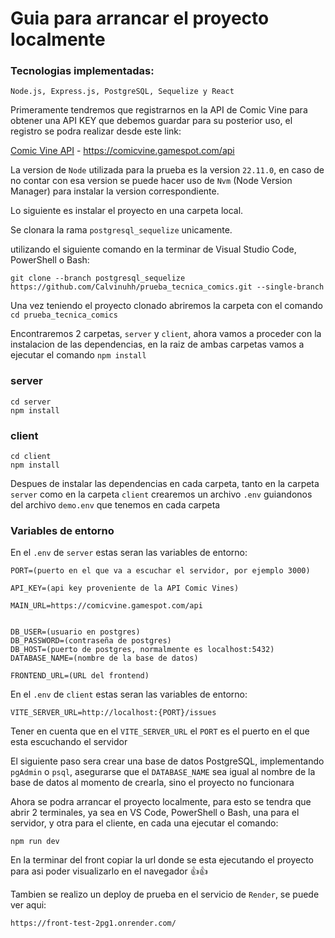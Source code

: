 # Guia para arrancar el proyecto localmente

### Tecnologias implementadas:

`Node.js, Express.js, PostgreSQL, Sequelize y React`

Primeramente tendremos que registrarnos en la API de Comic Vine para obtener una API KEY que debemos guardar para su posterior uso, el registro se podra realizar desde este link:

[Comic Vine API](https://comicvine.gamespot.com/api) - https://comicvine.gamespot.com/api

La version de `Node` utilizada para la prueba es la version `22.11.0`, en caso de no contar con esa version se puede hacer uso de `Nvm` (Node Version Manager) para instalar la version correspondiente.

Lo siguiente es instalar el proyecto en una carpeta local.

Se clonara la rama `postgresql_sequelize` unicamente.

utilizando el siguiente comando en la terminar de Visual Studio Code, PowerShell o Bash:

```
git clone --branch postgresql_sequelize https://github.com/Calvinuhh/prueba_tecnica_comics.git --single-branch
```

Una vez teniendo el proyecto clonado abriremos la carpeta con el comando `cd prueba_tecnica_comics`

Encontraremos 2 carpetas, `server` y `client`, ahora vamos a proceder con la instalacion de las dependencias, en la raiz de ambas carpetas vamos a ejecutar el comando `npm install`

### server

```
cd server
npm install
```

### client

```
cd client
npm install
```

Despues de instalar las dependencias en cada carpeta, tanto en la carpeta `server` como en la carpeta `client` crearemos un archivo `.env` guiandonos del archivo `demo.env` que tenemos en cada carpeta

### Variables de entorno

En el `.env` de `server` estas seran las variables de entorno:

```
PORT=(puerto en el que va a escuchar el servidor, por ejemplo 3000)

API_KEY=(api key proveniente de la API Comic Vines)

MAIN_URL=https://comicvine.gamespot.com/api


DB_USER=(usuario en postgres)
DB_PASSWORD=(contraseña de postgres)
DB_HOST=(puerto de postgres, normalmente es localhost:5432)
DATABASE_NAME=(nombre de la base de datos)

FRONTEND_URL=(URL del frontend)
```

En el `.env` de `client` estas seran las variables de entorno:

```
VITE_SERVER_URL=http://localhost:{PORT}/issues
```

Tener en cuenta que en el `VITE_SERVER_URL` el `PORT` es el puerto en el que esta escuchando el servidor

El siguiente paso sera crear una base de datos PostgreSQL, implementando `pgAdmin` o `psql`, asegurarse que el `DATABASE_NAME` sea igual al nombre de la base de datos al momento de crearla, sino el proyecto no funcionara

Ahora se podra arrancar el proyecto localmente, para esto se tendra que abrir 2 terminales, ya sea en VS Code, PowerShell o Bash, una para el servidor, y otra para el cliente, en cada una ejecutar el comando:

```
npm run dev
```

En la terminar del front copiar la url donde se esta ejecutando el proyecto para asi poder visualizarlo en el navegador 👍👍

Tambien se realizo un deploy de prueba en el servicio de `Render`, se puede ver aqui:

```
https://front-test-2pg1.onrender.com/
```
